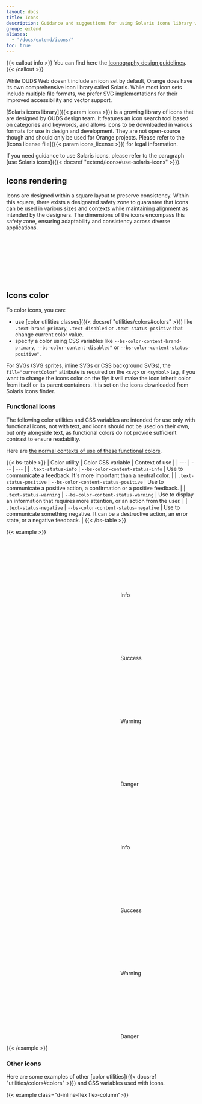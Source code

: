 ```yaml
---
layout: docs
title: Icons
description: Guidance and suggestions for using Solaris icons library with OUDS Web.
group: extend
aliases:
  - "/docs/extend/icons/"
toc: true
---
```


{{< callout info >}}
You can find here the [Iconography design guidelines](https://unified-design-system.orange.com/472794e18/p/275963-iconography).
{{< /callout >}}

While OUDS Web doesn't include an icon set by default, Orange does have its own comprehensive icon library called Solaris. While most icon sets include multiple file formats, we prefer SVG implementations for their improved accessibility and vector support.

[Solaris icons library]({{< param icons >}}) is a growing library of icons that are designed by OUDS design team. It features an icon search tool based on categories and keywords, and allows icons to be downloaded in various formats for use in design and development. They are not open-source though and should only be used for Orange projects. Please refer to the [icons license file]({{< param icons_license >}}) for legal information.

If you need guidance to use Solaris icons, please refer to the paragraph [use Solaris icons]({{< docsref "extend/icons#use-solaris-icons" >}}).

## Icons rendering

Icons are designed within a square layout to preserve consistency. Within this square, there exists a designated safety zone to guarantee that icons can be used in various sizes and contexts while maintaining alignment as intended by the designers. The dimensions of the icons encompass this safety zone, ensuring adaptability and consistency across diverse applications.

<svg width="8em" height="8em" class="bg-body-secondary" aria-hidden="true">
  <use xlink:href="/docs/{{< param docs_version >}}/assets/img/ouds-web-sprite.svg#info"/>
</svg>
<svg width="8em" height="8em" class="bg-body-secondary" aria-hidden="true">
  <use xlink:href="/docs/{{< param docs_version >}}/assets/img/ouds-web-sprite.svg#download"/>
</svg>
<svg width="8em" height="8em" class="bg-body-secondary" aria-hidden="true">
  <use xlink:href="/docs/{{< param docs_version >}}/assets/img/ouds-web-sprite.svg#tick"/>
</svg>

## Icons color

To color icons, you can:
- use [color utilities classes]({{< docsref "utilities/colors#colors" >}}) like `.text-brand-primary`, `.text-disabled` or `.text-status-positive` that change current color value.
- specify a color using CSS variables like `--bs-color-content-brand-primary`, `--bs-color-content-disabled"` or `--bs-color-content-status-positive"`.

For SVGs (SVG sprites, inline SVGs or CSS background SVGs), the `fill="currentColor"` attribute is required on the `<svg>` or `<symbol>` tag, if you want to change the icons color on the fly: it will make the icon inherit color from itself or its parent containers. It is set on the icons downloaded from Solaris icons finder.

### Functional icons

The following color utilities and CSS variables are intended for use only with functional icons, not with text, and icons should not be used on their own, but only alongside text, as functional colors do not provide sufficient contrast to ensure readability.

Here are [the normal contexts of use of these functional colors](https://unified-design-system.orange.com/472794e18/p/217ac6-colour/t/9b95834c2e).

{{< bs-table >}}
| Color utility | Color CSS variable | Context of use |
| --- | --- | --- |
| `.text-status-info` | `--bs-color-content-status-info` | Use to communicate a feedback. It's more important than a neutral color. |
| `.text-status-positive` | `--bs-color-content-status-positive` | Use to communicate a positive action, a confirmation or a positive feedback. |
| `.text-status-warning` | `--bs-color-content-status-warning` | Use to display an information that requires more attention, or an action from the user. |
| `.text-status-negative` | `--bs-color-content-status-negative` | Use to communicate something negative. It can be a destructive action, an error state, or a negative feedback. |
{{< /bs-table >}}

{{< example >}}
<div class="d-flex justify-content-center gap-md-tall">
  <div class="p-medium bg-primary border border-default" data-bs-theme="light">
    <p>
      <svg class="text-status-info decorative-sm-icon" aria-hidden="true">
        <use xlink:href="/docs/{{< param docs_version >}}/assets/img/ouds-web-sprite.svg#info"/>
      </svg> Info
    </p>
    <p>
      <svg class="text-status-positive decorative-sm-icon" aria-hidden="true">
        <use xlink:href="/docs/{{< param docs_version >}}/assets/img/ouds-web-sprite.svg#tick-confirmation"/>
      </svg> Success
    </p>
    <p>
      <svg class="text-status-warning decorative-sm-icon" aria-hidden="true">
        <use xlink:href="/docs/{{< param docs_version >}}/assets/img/ouds-web-sprite.svg#important"/>
      </svg> Warning
    </p>
    <p>
      <svg class="text-status-negative decorative-sm-icon" aria-hidden="true">
        <use xlink:href="/docs/{{< param docs_version >}}/assets/img/ouds-web-sprite.svg#error-severe"/>
      </svg> Danger
    </p>
  </div>
  <div class="p-medium bg-emphasized border border-default" data-bs-theme="dark">
    <p>
      <svg class="decorative-sm-icon" style="color: var(--bs-color-content-status-info)" aria-hidden="true">
        <use xlink:href="/docs/{{< param docs_version >}}/assets/img/ouds-web-sprite.svg#info"/>
      </svg> Info
    </p>
    <p>
      <svg class="decorative-sm-icon" style="color: var(--bs-color-content-status-positive)" aria-hidden="true">
        <use xlink:href="/docs/{{< param docs_version >}}/assets/img/ouds-web-sprite.svg#tick-confirmation"/>
      </svg> Success
    </p>
    <p>
      <svg class="decorative-sm-icon" style="color: var(--bs-color-content-status-warning)" aria-hidden="true">
        <use xlink:href="/docs/{{< param docs_version >}}/assets/img/ouds-web-sprite.svg#important"/>
      </svg> Warning
    </p>
    <p>
      <svg class="decorative-sm-icon" style="color: var(--bs-color-content-status-negative)" aria-hidden="true">
        <use xlink:href="/docs/{{< param docs_version >}}/assets/img/ouds-web-sprite.svg#error-severe"/>
      </svg> Danger
    </p>
  </div>
</div>
{{< /example >}}


### Other icons

Here are some examples of other [color utilities]({{< docsref "utilities/colors#colors" >}}) and CSS variables used with icons.

{{< example class="d-inline-flex flex-column">}}
<p class="p-2 bg-primary d-inline-flex align-items-center gap-shorter" data-bs-theme="light">
  <svg class="decorative-sm-icon" aria-hidden="true">
    <use xlink:href="/docs/{{< param docs_version >}}/assets/img/ouds-web-sprite.svg#heart-recommend"/>
  </svg>
  <svg class="decorative-sm-icon text-default" aria-hidden="true">
    <use xlink:href="/docs/{{< param docs_version >}}/assets/img/ouds-web-sprite.svg#delete"/>
  </svg>
  <svg class="decorative-sm-icon text-primary" aria-hidden="true">
    <use xlink:href="/docs/{{< param docs_version >}}/assets/img/ouds-web-sprite.svg#download"/>
  </svg>
  <svg class="decorative-sm-icon text-disabled" aria-hidden="true">
    <use xlink:href="/docs/{{< param docs_version >}}/assets/img/ouds-web-sprite.svg#trash"/>
  </svg>
  <span class="icon si si-settings text-muted decorative-sm-icon" aria-hidden="true"></span>
</p>
<p class="p-2 bg-emphasized d-inline-flex align-items-center gap-shorter" data-bs-theme="dark">
  <svg class="decorative-sm-icon" aria-hidden="true">
    <use xlink:href="/docs/{{< param docs_version >}}/assets/img/ouds-web-sprite.svg#heart-recommend"/>
  </svg>
  <svg class="decorative-sm-icon" style="color: var(--bs-color-content-default)" aria-hidden="true">
    <use xlink:href="/docs/{{< param docs_version >}}/assets/img/ouds-web-sprite.svg#delete"/>
  </svg>
  <svg class="decorative-sm-icon" style="color: var(--bs-color-content-brand-primary)" aria-hidden="true">
    <use xlink:href="/docs/{{< param docs_version >}}/assets/img/ouds-web-sprite.svg#download"/>
  </svg>
  <svg class="decorative-sm-icon" style="color: var(--bs-color-content-disabled)" aria-hidden="true">
    <use xlink:href="/docs/{{< param docs_version >}}/assets/img/ouds-web-sprite.svg#trash"/>
  </svg>
  <span class="icon si si-settings decorative-sm-icon" style="color: var(--bs-color-content-muted)" aria-hidden="true"></span>
</p>
{{< /example >}}

## Icons size

Icons' size depend on where they are placed in the page content, so please make sure to either use our utilities provided in this page or follow the design. Icons size utility classes are done to be used upon `<img>`, `<svg>` or even icon font wherever the icon is.

Every icon size utility class presented in here has the common following code:

{{< scss-docs name="ouds-font-icon-common" file="scss/helpers/_icon.scss" >}}

### Headings

Here are the rules to follow for headings. These icons' sizes are responsive.

<details class="mb-medium">
  <summary>See the <strong>sizes</strong> associated to classes</summary>

{{< bs-table >}}
| Icon class | Values from `2xs` to `sm` | Values from `md` to `lg` | Values for `xl` and upper |
| --- | --- | --- | --- |
| `.hxl-lg-icon` | `3.25rem` (52px) | `4rem` (64px) | `4rem` (64px) |
| `.hxl-md-icon` | `3rem` (48px) | `3.5rem` (56px) | `3.75rem` (60px) |
| `.hxl-sm-icon` | `2.75rem` (44px) | `3.25rem` (52px) | `3.5rem` (56px) |
| `.hl-lg-icon` | `3rem` (48px) | `3.25rem` (52px) | `3.5rem` (56px) |
| `.hl-md-icon` | `2.75rem` (44px) | `3rem` (48px) | `3.25rem` (52px) |
| `.hl-sm-icon` | `2.5rem` (40px) | `2.75rem` (44px) | `3rem` (48px) |
| `.hm-lg-icon` | `2.75rem` (44px) | `3rem` (48px) | `3.25rem` (52px) |
| `.hm-md-icon` | `2.5rem` (40px) | `2.75rem` (44px) | `3rem` (48px) |
| `.hm-sm-icon` | `2rem` (32px) | `2.5rem` (40px) | `2.75rem` (44px) |
| `.hs-lg-icon` | `2.75rem` (44px) | `2.75rem` (44px) | `3rem` (48px) |
| `.hs-md-icon` | `2.5rem` (40px) | `2.5rem` (40px) | `2.75rem` (44px) |
| `.hs-sm-icon` | `2rem` (32px) | `2rem` (32px) | `2.5rem` (40px) |
| `.bl-lg-icon` | `1.75rem` (28px) | `1.75rem` (28px) | `2.75rem` (44px) |
| `.bl-md-icon` | `1.5rem` (24px) | `1.5rem` (24px) | `2.5rem` (40px) |
| `.bl-sm-icon` | `1.25rem` (20px) | `1.25rem` (20px) | `2rem` (32px) |
| `.bm-lg-icon` | `1.5rem` (24px) | `1.5rem` (24px) | `1.75rem` (28px) |
| `.bm-md-icon` | `1.25rem` (20px) | `1.25rem` (20px) | `1.5rem` (24px) |
| `.bm-sm-icon` | `1rem` (16px) | `1rem` (16px) | `1.25rem` (20px) |
{{< /bs-table >}}

</details>

{{< example >}}
<!-- h1 uses heading-xlarge font reference like all related classes as `.h1`, `.fs-hxl`, etc... -->
<div class="d-flex align-items-center mb-medium">
  <svg class="hxl-lg-icon me-scaled-short text-status-info" width="1rem" height="1rem" fill="currentColor" aria-hidden="true">
    <use xlink:href="/docs/{{< param docs_version >}}/assets/img/ouds-web-sprite.svg#vector"/>
  </svg>
  <h1 class="mb-none">H1 with large icon</h1>
</div>
<div class="d-flex align-items-center mb-medium">
  <svg class="hxl-md-icon me-scaled-short text-status-info" width="1rem" height="1rem" fill="currentColor" aria-hidden="true">
    <use xlink:href="/docs/{{< param docs_version >}}/assets/img/ouds-web-sprite.svg#vector"/>
  </svg>
  <h1 class="mb-none">H1 with medium icon</h1>
</div>
<div class="d-flex align-items-center mb-medium">
  <svg class="hxl-sm-icon me-scaled-short text-status-info" width="1rem" height="1rem" fill="currentColor" aria-hidden="true">
    <use xlink:href="/docs/{{< param docs_version >}}/assets/img/ouds-web-sprite.svg#vector"/>
  </svg>
  <h1 class="mb-none">H1 with small icon</h1>
</div>

<hr>

<!-- h2 uses heading-large font reference like all related classes as `.h2`, `.fs-hl`, etc... -->
<div class="d-flex align-items-center mb-medium">
  <svg class="hl-lg-icon me-scaled-short text-status-info" width="1rem" height="1rem" fill="currentColor" aria-hidden="true">
    <use xlink:href="/docs/{{< param docs_version >}}/assets/img/ouds-web-sprite.svg#vector"/>
  </svg>
  <h2 class="mb-none">H2 with large icon</h2>
</div>
<div class="d-flex align-items-center mb-medium">
  <svg class="hl-md-icon me-scaled-short text-status-info" width="1rem" height="1rem" fill="currentColor" aria-hidden="true">
    <use xlink:href="/docs/{{< param docs_version >}}/assets/img/ouds-web-sprite.svg#vector"/>
  </svg>
  <h2 class="mb-none">H2 with medium icon</h2>
</div>
<div class="d-flex align-items-center mb-medium">
  <svg class="hl-sm-icon me-scaled-short text-status-info" width="1rem" height="1rem" fill="currentColor" aria-hidden="true">
    <use xlink:href="/docs/{{< param docs_version >}}/assets/img/ouds-web-sprite.svg#vector"/>
  </svg>
  <h2 class="mb-none">H2 with small icon</h2>
</div>

<hr>

<!-- h3 uses heading-medium font reference like all related classes as `.h3`, `.fs-hm`, etc... -->
<div class="d-flex align-items-center mb-medium">
  <svg class="hm-lg-icon me-scaled-short text-status-info" width="1rem" height="1rem" fill="currentColor" aria-hidden="true">
    <use xlink:href="/docs/{{< param docs_version >}}/assets/img/ouds-web-sprite.svg#vector"/>
  </svg>
  <h3 class="mb-none">H3 with large icon</h3>
</div>
<div class="d-flex align-items-center mb-medium">
  <svg class="hm-md-icon me-scaled-short text-status-info" width="1rem" height="1rem" fill="currentColor" aria-hidden="true">
    <use xlink:href="/docs/{{< param docs_version >}}/assets/img/ouds-web-sprite.svg#vector"/>
  </svg>
  <h3 class="mb-none">H3 with medium icon</h3>
</div>
<div class="d-flex align-items-center mb-medium">
  <svg class="hm-sm-icon me-scaled-short text-status-info" width="1rem" height="1rem" fill="currentColor" aria-hidden="true">
    <use xlink:href="/docs/{{< param docs_version >}}/assets/img/ouds-web-sprite.svg#vector"/>
  </svg>
  <h3 class="mb-none">H3 with small icon</h3>
</div>

<hr>

<!-- h4 uses heading-small font reference like all related classes as `.h4`, `.fs-hs`, etc... -->
<div class="d-flex align-items-center mb-medium">
  <svg class="hs-lg-icon me-scaled-short text-status-info" width="1rem" height="1rem" fill="currentColor" aria-hidden="true">
    <use xlink:href="/docs/{{< param docs_version >}}/assets/img/ouds-web-sprite.svg#vector"/>
  </svg>
  <h4 class="mb-none">H4 with large icon</h4>
</div>
<div class="d-flex align-items-center mb-medium">
  <svg class="hs-md-icon me-scaled-short text-status-info" width="1rem" height="1rem" fill="currentColor" aria-hidden="true">
    <use xlink:href="/docs/{{< param docs_version >}}/assets/img/ouds-web-sprite.svg#vector"/>
  </svg>
  <h4 class="mb-none">H4 with medium icon</h4>
</div>
<div class="d-flex align-items-center mb-medium">
  <svg class="hs-sm-icon me-scaled-short text-status-info" width="1rem" height="1rem" fill="currentColor" aria-hidden="true">
    <use xlink:href="/docs/{{< param docs_version >}}/assets/img/ouds-web-sprite.svg#vector"/>
  </svg>
  <h4 class="mb-none">H4 with small icon</h4>
</div>

<hr>

<!-- h5 uses body-large font reference like all related classes as `.h5`, `.fs-bl`, etc... -->
<div class="d-flex align-items-center mb-medium">
  <svg class="bl-lg-icon me-scaled-short text-status-info" width="1rem" height="1rem" fill="currentColor" aria-hidden="true">
    <use xlink:href="/docs/{{< param docs_version >}}/assets/img/ouds-web-sprite.svg#vector"/>
  </svg>
  <h5 class="mb-none">H5 with large icon</h5>
</div>
<div class="d-flex align-items-center mb-medium">
  <svg class="bl-md-icon me-scaled-short text-status-info" width="1rem" height="1rem" fill="currentColor" aria-hidden="true">
    <use xlink:href="/docs/{{< param docs_version >}}/assets/img/ouds-web-sprite.svg#vector"/>
  </svg>
  <h5 class="mb-none">H5 with medium icon</h5>
</div>
<div class="d-flex align-items-center mb-medium">
  <svg class="bl-sm-icon me-scaled-short text-status-info" width="1rem" height="1rem" fill="currentColor" aria-hidden="true">
    <use xlink:href="/docs/{{< param docs_version >}}/assets/img/ouds-web-sprite.svg#vector"/>
  </svg>
  <h5 class="mb-none">H5 with small icon</h5>
</div>

<hr>

<!-- h6 uses body-medium font reference like all related classes as `.h6`, `.fs-bm`, etc... -->
<div class="d-flex align-items-center mb-medium">
  <svg class="bm-lg-icon me-scaled-short text-status-info" width="1rem" height="1rem" fill="currentColor" aria-hidden="true">
    <use xlink:href="/docs/{{< param docs_version >}}/assets/img/ouds-web-sprite.svg#vector"/>
  </svg>
  <h6 class="mb-none">H6 with lg icon</h6>
</div>
<div class="d-flex align-items-center mb-medium">
  <svg class="bm-md-icon me-scaled-short text-status-info" width="1rem" height="1rem" fill="currentColor" aria-hidden="true">
    <use xlink:href="/docs/{{< param docs_version >}}/assets/img/ouds-web-sprite.svg#vector"/>
  </svg>
  <h6 class="mb-none">H6 with medium icon</h6>
</div>
<div class="d-flex align-items-center mb-medium">
  <svg class="bm-sm-icon me-scaled-short text-status-info" width="1rem" height="1rem" fill="currentColor" aria-hidden="true">
    <use xlink:href="/docs/{{< param docs_version >}}/assets/img/ouds-web-sprite.svg#vector"/>
  </svg>
  <h6 class="mb-none">H6 with small icon</h6>
</div>
{{< /example >}}

### Display headings

You should not use any icon with our `.display-*` font sizes, because we prefer to keep the place for the text.

### Regular texts

Here are the rules to follow for regular texts. These icons' sizes are responsive.

<details class="mb-medium">
  <summary>See the <strong>sizes</strong> associated to classes</summary>

{{< bs-table >}}
| Icon class | Values from `2xs` to `sm` | Values from `md` to `lg` | Values for `xl` and upper |
| --- | --- | --- | --- |
| `.bl-lg-icon` | `1.75rem` (28px) | `1.75rem` (28px) | `2.75rem` (44px) |
| `.bl-md-icon` | `1.5rem` (24px) | `1.5rem` (24px) | `2.5rem` (40px) |
| `.bl-sm-icon` | `1.25rem` (20px) | `1.25rem` (20px) | `2rem` (32px) |
| `.bm-lg-icon` | `1.5rem` (24px) | `1.5rem` (24px) | `1.75rem` (28px) |
| `.bm-md-icon` | `1.25rem` (20px) | `1.25rem` (20px) | `1.5rem` (24px) |
| `.bm-sm-icon` | `1rem` (16px) | `1rem` (16px) | `1.25rem` (20px) |
| `.bs-lg-icon` | `1.25rem` (20px) | `1.25rem` (20px) | `1.5rem` (24px) |
| `.bs-md-icon` | `1rem` (16px) | `1rem` (16px) | `1.25rem` (20px) |
| `.bs-sm-icon` | `.75rem` (12px) | `.75rem` (12px) | `1rem` (16px) |
{{< /bs-table >}}

</details>

{{< example >}}
<!-- .lead uses body-large font reference like all related classes as `.lead`, `.fs-bl`, etc... -->
<div class="d-flex align-items-center mb-medium">
  <svg class="bl-lg-icon me-scaled-short text-status-info" width="1rem" height="1rem" fill="currentColor" aria-hidden="true">
    <use xlink:href="/docs/{{< param docs_version >}}/assets/img/ouds-web-sprite.svg#vector"/>
  </svg>
  <p class="lead mb-none">
    Lead paragraph with large icon
  </p>
</div>
<div class="d-flex align-items-center mb-medium">
  <svg class="bl-md-icon me-scaled-short text-status-info" width="1rem" height="1rem" fill="currentColor" aria-hidden="true">
    <use xlink:href="/docs/{{< param docs_version >}}/assets/img/ouds-web-sprite.svg#vector"/>
  </svg>
  <p class="lead mb-none">
    Lead paragraph with medium icon
  </p>
</div>
<div class="d-flex align-items-center mb-medium">
  <svg class="bl-sm-icon me-scaled-short text-status-info" width="1rem" height="1rem" fill="currentColor" aria-hidden="true">
    <use xlink:href="/docs/{{< param docs_version >}}/assets/img/ouds-web-sprite.svg#vector"/>
  </svg>
  <p class="lead mb-none">
    Lead paragraph with small icon
  </p>
</div>

<hr>

<!-- default paragraph uses body-medium font reference like all related classes as `.fs-bm`, etc... -->
<div class="d-flex align-items-center mb-medium">
  <svg class="bm-lg-icon me-scaled-short text-status-info" width="1rem" height="1rem" fill="currentColor" aria-hidden="true">
    <use xlink:href="/docs/{{< param docs_version >}}/assets/img/ouds-web-sprite.svg#vector"/>
  </svg>
  <p class="mb-none">
    Default paragraph with large icon
  </p>
</div>
<div class="d-flex align-items-center mb-medium">
  <svg class="bm-md-icon me-scaled-short text-status-info" width="1rem" height="1rem" fill="currentColor" aria-hidden="true">
    <use xlink:href="/docs/{{< param docs_version >}}/assets/img/ouds-web-sprite.svg#vector"/>
  </svg>
  <p class="mb-none">
    Default paragraph with medium icon
  </p>
</div>
<div class="d-flex align-items-center mb-medium">
  <svg class="bm-sm-icon me-scaled-short text-status-info" width="1rem" height="1rem" fill="currentColor" aria-hidden="true">
    <use xlink:href="/docs/{{< param docs_version >}}/assets/img/ouds-web-sprite.svg#vector"/>
  </svg>
  <p class="mb-none">
    Default paragraph with small icon
  </p>
</div>

<hr>

<!-- .small paragraph uses body-small font reference like all related classes as `.small`, `.fs-bs`, etc... -->
<div class="d-flex align-items-center mb-medium">
  <svg class="bs-lg-icon me-scaled-short text-status-info" width="1rem" height="1rem" fill="currentColor" aria-hidden="true">
    <use xlink:href="/docs/{{< param docs_version >}}/assets/img/ouds-web-sprite.svg#vector"/>
  </svg>
  <p class="small mb-none">
    Small paragraph with large icon
  </p>
</div>
<div class="d-flex align-items-center mb-medium">
  <svg class="bs-md-icon me-scaled-short text-status-info" width="1rem" height="1rem" fill="currentColor" aria-hidden="true">
    <use xlink:href="/docs/{{< param docs_version >}}/assets/img/ouds-web-sprite.svg#vector"/>
  </svg>
  <p class="small mb-none">
    Small paragraph with medium icon
  </p>
</div>
<div class="d-flex align-items-center mb-medium">
  <svg class="bs-sm-icon me-scaled-short text-status-info" width="1rem" height="1rem" fill="currentColor" aria-hidden="true">
    <use xlink:href="/docs/{{< param docs_version >}}/assets/img/ouds-web-sprite.svg#vector"/>
  </svg>
  <p class="small mb-none">
    Small paragraph with small icon
  </p>
</div>
{{< /example >}}

### Decorative

Here are the rules to follow for decorative icons. Be careful using these icons' sizes because they are not responsive. Check out for [more information about accessibility in our documentation]({{< docsref "/extend/icons#icons-accessibility" >}}).

<details class="mb-medium">
  <summary>See the <strong>sizes</strong> associated to classes</summary>

{{< bs-table >}}
| Icon class | Value |
| --- | --- |
| `.decorative-2xs-icon` | `1rem` (16px) |
| `.decorative-xs-icon` | `1.5rem` (24px) |
| `.decorative-sm-icon` | `2rem` (32px) |
| `.decorative-md-icon` | `2.5rem` (40px) |
| `.decorative-lg-icon` | `3rem` (48px) |
| `.decorative-xl-icon` | `3.5rem` (56px) |
| `.decorative-2xl-icon` | `4.5rem` (72px) |
{{< /bs-table >}}

</details>

<div class="bd-example">
  <div class="d-flex mb-medium">
    <div class="bg-emphasized d-inline-flex align-items-center justify-content-center me-medium flex-shrink-0" style="width: 6.25rem; height: 6.25rem;">
      <svg class="decorative-2xs-icon text-status-info" width="1rem" height="1rem" fill="currentColor" aria-hidden="true" data-bs-theme="dark">
        <use xlink:href="/docs/{{< param docs_version >}}/assets/img/ouds-web-sprite.svg#vector"/>
      </svg>
    </div>
    <div>
      <p class="lead mb-shortest fw-bold">2x-small decorative icon</p>
      <p class="mb-none">coreGlobalDimension200 (<code>1rem</code> or <code>16px</code> at zoom 100%)</p>
    </div>
  </div>
  <div class="d-flex mb-medium">
    <div class="bg-emphasized d-inline-flex align-items-center justify-content-center me-medium flex-shrink-0" style="width: 6.25rem; height: 6.25rem;">
      <svg class="decorative-xs-icon text-status-info" width="1rem" height="1rem" fill="currentColor" aria-hidden="true" data-bs-theme="dark">
        <use xlink:href="/docs/{{< param docs_version >}}/assets/img/ouds-web-sprite.svg#vector"/>
      </svg>
    </div>
    <div>
      <p class="lead mb-shortest fw-bold">X-small decorative icon</p>
      <p class="mb-none">coreGlobalDimension300 (<code>1.5rem</code> or <code>24px</code> at zoom 100%)</p>
    </div>
  </div>
  <div class="d-flex mb-medium">
    <div class="bg-emphasized d-inline-flex align-items-center justify-content-center me-medium flex-shrink-0" style="width: 6.25rem; height: 6.25rem;">
      <svg class="decorative-sm-icon text-status-info" width="1rem" height="1rem" fill="currentColor" aria-hidden="true" data-bs-theme="dark">
        <use xlink:href="/docs/{{< param docs_version >}}/assets/img/ouds-web-sprite.svg#vector"/>
      </svg>
    </div>
    <div>
      <p class="lead mb-shortest fw-bold">Small decorative icon</p>
      <p class="mb-none">coreGlobalDimension400 (<code>2rem</code> or <code>32px</code> at zoom 100%)</p>
    </div>
  </div>
  <div class="d-flex mb-medium">
    <div class="bg-emphasized d-inline-flex align-items-center justify-content-center me-medium flex-shrink-0" style="width: 6.25rem; height: 6.25rem;">
      <svg class="decorative-md-icon text-status-info" width="1rem" height="1rem" fill="currentColor" aria-hidden="true" data-bs-theme="dark">
        <use xlink:href="/docs/{{< param docs_version >}}/assets/img/ouds-web-sprite.svg#vector"/>
      </svg>
    </div>
    <div>
      <p class="lead mb-shortest fw-bold">Medium decorative icon</p>
      <p class="mb-none">coreGlobalDimension500 (<code>2.5rem</code> or <code>40px</code> at zoom 100%)</p>
    </div>
  </div>
  <div class="d-flex mb-medium">
    <div class="bg-emphasized d-inline-flex align-items-center justify-content-center me-medium flex-shrink-0" style="width: 6.25rem; height: 6.25rem;">
      <svg class="decorative-lg-icon text-status-info" width="1rem" height="1rem" fill="currentColor" aria-hidden="true" data-bs-theme="dark">
        <use xlink:href="/docs/{{< param docs_version >}}/assets/img/ouds-web-sprite.svg#vector"/>
      </svg>
    </div>
    <div>
      <p class="lead mb-shortest fw-bold">Large decorative icon</p>
      <p class="mb-none">coreGlobalDimension600 (<code>3rem</code> or <code>48px</code> at zoom 100%)</p>
    </div>
  </div>
  <div class="d-flex mb-medium">
    <div class="bg-emphasized d-inline-flex align-items-center justify-content-center me-medium flex-shrink-0" style="width: 6.25rem; height: 6.25rem;">
      <svg class="decorative-xl-icon text-status-info" width="1rem" height="1rem" fill="currentColor" aria-hidden="true" data-bs-theme="dark">
        <use xlink:href="/docs/{{< param docs_version >}}/assets/img/ouds-web-sprite.svg#vector"/>
      </svg>
    </div>
    <div>
      <p class="lead mb-shortest fw-bold">X-large decorative icon</p>
      <p class="mb-none">coreGlobalDimension700 (<code>3.5rem</code> or <code>56px</code> at zoom 100%)</p>
    </div>
  </div>
  <div class="d-flex mb-medium">
    <div class="bg-emphasized d-inline-flex align-items-center justify-content-center me-medium flex-shrink-0" style="width: 6.25rem; height: 6.25rem;">
      <svg class="decorative-2xl-icon text-status-info" width="1rem" height="1rem" fill="currentColor" aria-hidden="true" data-bs-theme="dark">
        <use xlink:href="/docs/{{< param docs_version >}}/assets/img/ouds-web-sprite.svg#vector"/>
      </svg>
    </div>
    <div>
      <p class="lead mb-shortest fw-bold">2x-large decorative icon</p>
      <p class="mb-none">coreGlobalDimension900 (<code>4.5rem</code> or <code>72px</code> at zoom 100%)</p>
    </div>
  </div>
</div>

```html
<svg class="decorative-2xs-icon text-status-info" width="1rem" height="1rem" fill="currentColor" aria-hidden="true"></svg>
<svg class="decorative-xs-icon text-status-info" width="1rem" height="1rem" fill="currentColor" aria-hidden="true"></svg>
<svg class="decorative-sm-icon text-status-info" width="1rem" height="1rem" fill="currentColor" aria-hidden="true"></svg>
<svg class="decorative-md-icon text-status-info" width="1rem" height="1rem" fill="currentColor" aria-hidden="true"></svg>
<svg class="decorative-lg-icon text-status-info" width="1rem" height="1rem" fill="currentColor" aria-hidden="true"></svg>
<svg class="decorative-xl-icon text-status-info" width="1rem" height="1rem" fill="currentColor" aria-hidden="true"></svg>
<svg class="decorative-2xl-icon text-status-info" width="1rem" height="1rem" fill="currentColor" aria-hidden="true"></svg>
```

### Multiple lines

Sometimes you need a different structure to handle larger titles, or paragraphs that wrap over several lines. Here are some examples to handle these use cases. We've set arbitrary spacings, but align them with your design.

#### Centered on text block

This is the default behavior of our DOM.

{{< example >}}
<div class="d-flex align-items-center">
  <svg class="hxl-lg-icon me-scaled-short text-status-info" width="1rem" height="1rem" fill="currentColor" aria-hidden="true">
    <use xlink:href="/docs/{{< param docs_version >}}/assets/img/ouds-web-sprite.svg#vector"/>
  </svg>
  <h1 class="mb-none">H1 with large icon and a very long title to see how it behaves while being wrapped</h1>
</div>
{{< /example >}}

{{< example >}}
<div class="d-flex align-items-center">
  <svg class="bm-lg-icon me-scaled-short text-status-info" width="1rem" height="1rem" fill="currentColor" aria-hidden="true">
    <use xlink:href="/docs/{{< param docs_version >}}/assets/img/ouds-web-sprite.svg#vector"/>
  </svg>
  <p class="mb-none">
    Default long paragraph with large icon. It stands here in order for you to see how the icon should behave when it's placed next to a long paragraph. Whenever the paragraph stands on multiple lines please prefer using a block element and not an inline element so there will no strange behaviors.
  </p>
</div>
{{< /example >}}

#### Above text block

You can also have the icon above the text block.

{{< example >}}
<div>
  <svg class="hxl-lg-icon mb-scaled-shorter text-status-info" width="1rem" height="1rem" fill="currentColor" aria-hidden="true">
    <use xlink:href="/docs/{{< param docs_version >}}/assets/img/ouds-web-sprite.svg#vector"/>
  </svg>
  <h1 class="mb-none">H1 with large icon and a very long title to see how it behaves while being wrapped</h1>
</div>
{{< /example >}}

{{< example >}}
<div>
  <svg class="bm-lg-icon mb-scaled-shortest text-status-info" width="1rem" height="1rem" fill="currentColor" aria-hidden="true">
    <use xlink:href="/docs/{{< param docs_version >}}/assets/img/ouds-web-sprite.svg#vector"/>
  </svg>
  <p class="mb-none">
    Default long paragraph with large icon. It stands here in order for you to see how the icon should behave when it's placed next to a long paragraph. Whenever the paragraph stands on multiple lines please prefer using a block element and not an inline element so there will no strange behaviors.
  </p>
</div>
{{< /example >}}

### `<img>` and font icon

SVG Sprite is the preferred choice for flexibility, performance and accessibility, and this is why all our examples use this method but there are other ways to display icons. They should all behave the same thanks to our CSS. If you are experimenting any trouble, feel free to search or fill in a new [Github discussion](https://github.com/Orange-OpenSource/Orange-Boosted-Bootstrap/discussions) or contact [our team]({{< docsref "/about/team" >}}). <!-- Check out for more information in [our documentation]({{< docsref "/extend/icons" >}}). -->

{{< example >}}
<div class="d-flex align-items-center mb-medium">
  <img class="hxl-lg-icon me-short" alt="" src="/docs/{{< param docs_version >}}/assets/img/vite.svg">
  <h1 class="mb-none">H1 with large icon</h1>
</div>
<div class="d-flex align-items-center mb-medium">
  <span class="hxl-lg-icon me-short si si-settings" aria-hidden="true"></span>
  <h1 class="mb-none">H1 with large icon</h1>
</div>
{{< /example >}}

## Icons accessibility

{{< callout info >}}
For more details, **Orange Accessibility Guidelines** provides [a deep-dive article regarding SVG accessibility](https://a11y-guidelines.orange.com/en/articles/accessible-svg/).
{{< /callout >}}

#### Decorative icons
Purely **decorative icons** (like repeating information of an adjacent text) must be hidden to assistive technologies:
- for `<svg>` or `<span>` tags, use the attribute `aria-hidden="true"`
- for `<img>`, use an empty `alt` attribute
- CSS background images are intended to be decorative

#### Informative/meaningful icons
If the icon is **meaningful**, e.g. only content of a button, you have to provide an appropriate alternative text: for example, the description of the icon or the description of the action triggered. The best way to do this is to keep the icon hidden to assistive technologies (see above) and add a visually hidden label (which will be perceived by assistive technologies) by using the `.visually-hidden` class. For external images, you can also fill the `alt` attribute directly.

<!-- todo add tooltip when available -->
{{< example class="mt-0" >}}
<button type="button" class="btn btn-icon btn-default">
  <svg width="1rem" height="1rem" aria-hidden="true">
    <use xlink:href="/docs/{{< param docs_version >}}/assets/img/ouds-web-sprite.svg#trash"/>
  </svg>
  <span class="visually-hidden">Delete</span>
</button>
<button type="button" class="btn btn-icon btn-strong">
  <span class="icon si si-settings" aria-hidden="true"></span>
  <span class="visually-hidden">Open settings</span>
</button>
<!-- todo change images -->
<img src="/docs/{{< param docs_version >}}/assets/img/heart-recommend.png" alt="" width="32" height="32"> Parameters
<img src="/docs/{{< param docs_version >}}/assets/img/heart-recommend.png" alt="Add to favorites" width="32" height="32">
{{< /example >}}

## Use Solaris icons

There are many ways to use Solaris icons in a web page:
- Bundled, if you have several icons in your project:
  - [SVG sprite]({{< docsref "extend/icons#svg-sprite" >}}) (preferred choice for flexibility, performance and accessibility)
  - [Web font]({{< docsref "extend/icons#web-font" >}})
- Individually, if you have only few icons to render:
  - [Inline SVG]({{< docsref "extend/icons#inline-svg" >}})
  - [SVG external image]({{< docsref "extend/icons#svg-external-image" >}})
  - [CSS background SVG]({{< docsref "extend/icons#css-background-svg" >}})

All icons can be retrieved easily in any of these formats in the Solaris icons finder. See Solaris icons library [develop documentation]({{< param icons_develop >}}) for complete development guidelines for the different formats, and their pros and cons.

### SVG sprite

This technique is the <strong>preferred choice</strong> for flexibility, performance and accessibility.

Using the [Solaris icons finder]({{< param icons >}}), you can generate an SVG sprite, a single SVG file containing all your icons in `<symbol>` elements, and then insert an icon through a `<use>` element. With SVG sprites, you can benefit of the power of `currentColor` for easy coloring and theming.

SVG sprite file example:

{{< example lang="svg" show_preview="false" >}}
<svg xmlns="http://www.w3.org/2000/svg" viewBox="0 0 1000 1000">
<symbol id="settings" fill="currentColor">
<path d="..." style="fill-rule:evenodd"/>
</symbol>
<symbol id="trash" fill="currentColor" viewBox="0 0 1000 1000">
<path d="..." style="fill-rule:evenodd"/>
</symbol>
</svg>
{{< /example >}}

SVG sprite usage:

{{< example >}}
<svg width="3rem" height="3rem" aria-hidden="true">
<use xlink:href="/docs/{{< param docs_version >}}/assets/img/ouds-web-sprite.svg#settings"/>
</svg>
<svg width="3rem" height="3rem" aria-hidden="true">
<use xlink:href="/docs/{{< param docs_version >}}/assets/img/ouds-web-sprite.svg#trash"/>
</svg>
{{< /example >}}

To speed up loading, the SVG sprite file can be preloaded in the `<head>` of the page:

{{< example lang="html" show_preview="false" >}}
<link rel="preload" href="/path/to/your/sprite.svg" as="image" type="image/svg+xml">
{{< /example >}}

### Web font

Web font is not the preferred solution. However, for websites needing more than 20 icons, you may consider using a Web font instead of an SVG sprite.

Using the [Solaris icons finder]({{< param icons >}}), you can generate a Web font containing all your icons and use it like a classic font. Web font icons can be styled through CSS properties like `font-size` and `color`. please keep in mind that adding or removing icons from the font afterward can be complicated.

{{< example >}}
<span class="si si-settings" aria-hidden="true" style="font-size: 3rem"></span>
{{< /example >}}


<!--{{< callout warning >}}
Note that with this technique, you cannot have multicolor icons, so you cannot render the [warning icon]({{< docsref "extend/icons#warning-icon" >}}).
{{< /callout >}}-->

### Inline SVG

This technique should only be used if you have few icons to render, and if they are used only once in your website.

You can embed your icons directly within the HTML of your page (as opposed to an external image file). This way to use SVGs can benefit of the power of `currentColor` for easy coloring and theming.

{{< example class="mt-0" >}}
<svg fill="currentColor" class="decorative-sm-icon" viewBox="0 0 1000 1000" aria-hidden="true">
  <path d="M656.7 422.409a229.96 229.96 0 0 1-315.39.008A224.95 224.95 0 0 0 224.064 615H224v210a100 100 0 0 0 100 100h450V620a224.94 224.94 0 0 0-117.3-197.591M679 255A180 180 0 1 1 499 75a180 180 0 0 1 180 180" style="fill-rule:evenodd"/>
</svg>
{{< /example >}}

### SVG external image

You can use it when:
- you only have few icons to render
- you don't need to change the icons colors. For that reason, **we do not recommend to use that technique**, so it won't be documented here.

### CSS background SVG

CSS background icons should be used when you can't or don't want to refer to an external image, or if you want to include the icon in a CSS `::before` or `::after` pseudo-element.

You can use the SVG code within your CSS (be sure to escape any characters with [our internal `escape-svg()` function]({{< docsref "/customize/sass" >}}#escape-svg)). When no dimensions are specified via `width` and `height` on the `<svg>`, the icon will fill the available space. CSS background SVGs can be styled through CSS properties like `width`, `height` or `background-color`. Note that the `xmlns` attribute is required.

{{< example class="mt-0" >}}
<span class="icon-home"></span>
{{< /example >}}

Using:

{{< scss-docs name="icon-home" file="site/assets/scss/_component-examples.scss" >}}

